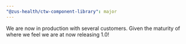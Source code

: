 ```yaml
---
"@zus-health/ctw-component-library": major
---
```


We are now in production with several customers. Given the maturity of where we feel we are at now releasing 1.0!
